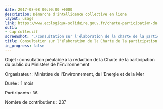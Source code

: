 ```yaml
---
date: 2017-08-08 00:00:00 +0000
description: Démarche d'intelligence collective en ligne
layout: usage
link: https://www.ecologique-solidaire.gouv.fr/charte-participation-du-public
outil:
- Cap Collectif
screenshot: "./consultation sur l'élaboration de la charte de la participation du public.png"
title: Consultation sur l'élaboration de la Charte de la participation du public
in_progress: false
---
```



Objet : consultation préalable à la rédaction de la Charte de la participation du public du Ministère de l'Environnement

Organisateur : Ministère de l'Environnement, de l'Energie et de la Mer

Durée : 1 mois

Participants : 86

Nombre de contributions : 237